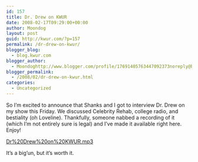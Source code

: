 ```yaml
---
id: 157
title: Dr. Drew on KWUR
date: 2008-02-17T09:29:00+00:00
author: Moondog
layout: post
guid: http://kwur.com/?p=157
permalink: /dr-drew-on-kwur/
blogger_blog:
  - blog.kwur.com
blogger_author:
  - Moondoghttp://www.blogger.com/profile/17691405763447092373noreply@blogger.com
blogger_permalink:
  - /2008/02/dr-drew-on-kwur.html
categories:
  - Uncategorized
---
```

<div class="pf-content">
  <p>
    So I’m excited to announce that Shanks and I got to interview Dr. Drew on my show this Friday. We discussed Celebrity Rehab, college radio, and bestiality (oh Loveline). Thankfully, someone nabbed a recording of it (which I’m not entirely sure is legal) and I’ve made it available right here. Enjoy!
  </p>
  
  <p>
    <a href="http://www.kwur.com/blog/Dr%20Drew%20on%20KWUR.mp3">Dr%20Drew%20on%20KWUR.mp3</a>
  </p>
  
  <p>
    It’s a big’un, but it’s worth it.
  </p>
</div>